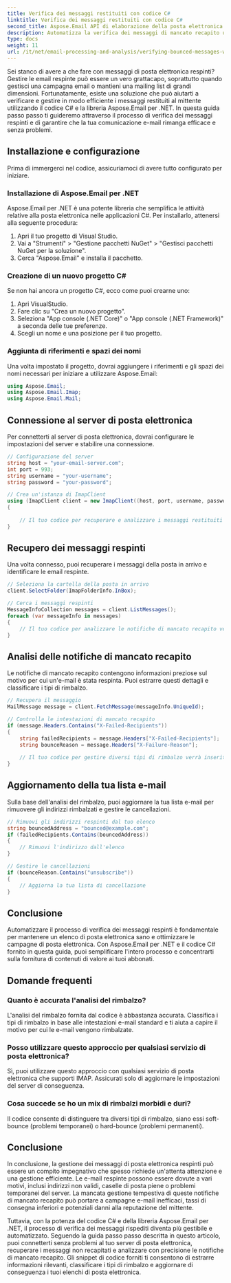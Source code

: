 ```yaml
---
title: Verifica dei messaggi restituiti con codice C#
linktitle: Verifica dei messaggi restituiti con codice C#
second_title: Aspose.Email API di elaborazione della posta elettronica .NET
description: Automatizza la verifica dei messaggi di mancato recapito utilizzando C# e Aspose.Email per .NET. Gestisci facilmente gli elenchi di posta elettronica e migliora l'efficacia delle campagne.
type: docs
weight: 11
url: /it/net/email-processing-and-analysis/verifying-bounced-messages-with-csharp-code/
---
```


Sei stanco di avere a che fare con messaggi di posta elettronica respinti? Gestire le email respinte può essere un vero grattacapo, soprattutto quando gestisci una campagna email o mantieni una mailing list di grandi dimensioni. Fortunatamente, esiste una soluzione che può aiutarti a verificare e gestire in modo efficiente i messaggi restituiti al mittente utilizzando il codice C# e la libreria Aspose.Email per .NET. In questa guida passo passo ti guideremo attraverso il processo di verifica dei messaggi respinti e di garantire che la tua comunicazione e-mail rimanga efficace e senza problemi.

## Installazione e configurazione

Prima di immergerci nel codice, assicuriamoci di avere tutto configurato per iniziare.

### Installazione di Aspose.Email per .NET

Aspose.Email per .NET è una potente libreria che semplifica le attività relative alla posta elettronica nelle applicazioni C#. Per installarlo, attenersi alla seguente procedura:

1. Apri il tuo progetto di Visual Studio.
2. Vai a "Strumenti" > "Gestione pacchetti NuGet" > "Gestisci pacchetti NuGet per la soluzione".
3. Cerca "Aspose.Email" e installa il pacchetto.

### Creazione di un nuovo progetto C#

Se non hai ancora un progetto C#, ecco come puoi crearne uno:

1. Apri VisualStudio.
2. Fare clic su "Crea un nuovo progetto".
3. Seleziona "App console (.NET Core)" o "App console (.NET Framework)" a seconda delle tue preferenze.
4. Scegli un nome e una posizione per il tuo progetto.

### Aggiunta di riferimenti e spazi dei nomi

Una volta impostato il progetto, dovrai aggiungere i riferimenti e gli spazi dei nomi necessari per iniziare a utilizzare Aspose.Email:

```csharp
using Aspose.Email;
using Aspose.Email.Imap;
using Aspose.Email.Mail;
```

## Connessione al server di posta elettronica

Per connetterti al server di posta elettronica, dovrai configurare le impostazioni del server e stabilire una connessione.

```csharp
// Configurazione del server
string host = "your-email-server.com";
int port = 993;
string username = "your-username";
string password = "your-password";

// Crea un'istanza di ImapClient
using (ImapClient client = new ImapClient((host, port, username, password))
{
   
    // Il tuo codice per recuperare e analizzare i messaggi restituiti verrà inserito qui
}
```

## Recupero dei messaggi respinti

Una volta connesso, puoi recuperare i messaggi della posta in arrivo e identificare le email respinte.

```csharp
// Seleziona la cartella della posta in arrivo
client.SelectFolder(ImapFolderInfo.InBox);

// Cerca i messaggi respinti
MessageInfoCollection messages = client.ListMessages();
foreach (var messageInfo in messages)
{
    // Il tuo codice per analizzare le notifiche di mancato recapito verrà inserito qui
}
```

## Analisi delle notifiche di mancato recapito

Le notifiche di mancato recapito contengono informazioni preziose sul motivo per cui un'e-mail è stata respinta. Puoi estrarre questi dettagli e classificare i tipi di rimbalzo.

```csharp
// Recupera il messaggio
MailMessage message = client.FetchMessage(messageInfo.UniqueId);

// Controlla le intestazioni di mancato recapito
if (message.Headers.Contains("X-Failed-Recipients"))
{
    string failedRecipients = message.Headers["X-Failed-Recipients"];
    string bounceReason = message.Headers["X-Failure-Reason"];
    
    // Il tuo codice per gestire diversi tipi di rimbalzo verrà inserito qui
}
```

## Aggiornamento della tua lista e-mail

Sulla base dell'analisi del rimbalzo, puoi aggiornare la tua lista e-mail per rimuovere gli indirizzi rimbalzati e gestire le cancellazioni.

```csharp
// Rimuovi gli indirizzi respinti dal tuo elenco
string bouncedAddress = "bounced@example.com";
if (failedRecipients.Contains(bouncedAddress))
{
    // Rimuovi l'indirizzo dall'elenco
}

// Gestire le cancellazioni
if (bounceReason.Contains("unsubscribe"))
{
    // Aggiorna la tua lista di cancellazione
}
```

## Conclusione

Automatizzare il processo di verifica dei messaggi respinti è fondamentale per mantenere un elenco di posta elettronica sano e ottimizzare le campagne di posta elettronica. Con Aspose.Email per .NET e il codice C# fornito in questa guida, puoi semplificare l'intero processo e concentrarti sulla fornitura di contenuti di valore ai tuoi abbonati.

## Domande frequenti

### Quanto è accurata l'analisi del rimbalzo?

L'analisi del rimbalzo fornita dal codice è abbastanza accurata. Classifica i tipi di rimbalzo in base alle intestazioni e-mail standard e ti aiuta a capire il motivo per cui le e-mail vengono rimbalzate.

### Posso utilizzare questo approccio per qualsiasi servizio di posta elettronica?

Sì, puoi utilizzare questo approccio con qualsiasi servizio di posta elettronica che supporti IMAP. Assicurati solo di aggiornare le impostazioni del server di conseguenza.

### Cosa succede se ho un mix di rimbalzi morbidi e duri?

Il codice consente di distinguere tra diversi tipi di rimbalzo, siano essi soft-bounce (problemi temporanei) o hard-bounce (problemi permanenti).

## Conclusione

In conclusione, la gestione dei messaggi di posta elettronica respinti può essere un compito impegnativo che spesso richiede un'attenta attenzione e una gestione efficiente. Le e-mail respinte possono essere dovute a vari motivi, inclusi indirizzi non validi, caselle di posta piene o problemi temporanei del server. La mancata gestione tempestiva di queste notifiche di mancato recapito può portare a campagne e-mail inefficaci, tassi di consegna inferiori e potenziali danni alla reputazione del mittente.

Tuttavia, con la potenza del codice C# e della libreria Aspose.Email per .NET, il processo di verifica dei messaggi rispediti diventa più gestibile e automatizzato. Seguendo la guida passo passo descritta in questo articolo, puoi connetterti senza problemi al tuo server di posta elettronica, recuperare i messaggi non recapitati e analizzare con precisione le notifiche di mancato recapito. Gli snippet di codice forniti ti consentono di estrarre informazioni rilevanti, classificare i tipi di rimbalzo e aggiornare di conseguenza i tuoi elenchi di posta elettronica.
